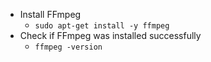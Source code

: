 * Install FFmpeg
  * `sudo apt-get install -y ffmpeg`
* Check if FFmpeg was installed successfully
  * `ffmpeg -version`
